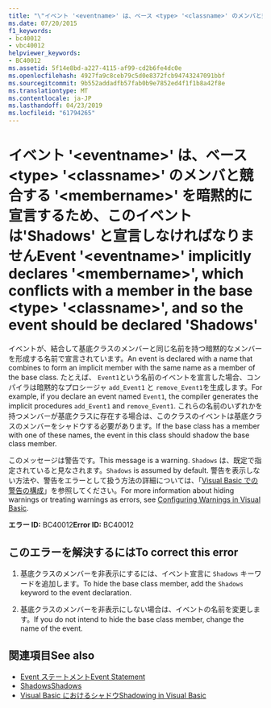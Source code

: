 ```yaml
---
title: "\"イベント '<eventname>' は、ベース <type> '<classname>' のメンバと競合する '<membername>' を暗黙的に宣言するため、このイベントは 'Shadows' と宣言しなければなりません\""
ms.date: 07/20/2015
f1_keywords:
- bc40012
- vbc40012
helpviewer_keywords:
- BC40012
ms.assetid: 5f14e8bd-a227-4115-af99-cd2b6fe4dc0e
ms.openlocfilehash: 4927fa9c8ceb79c5d0e8372fcb94743247091bbf
ms.sourcegitcommit: 9b552addadfb57fab0b9e7852ed4f1f1b8a42f8e
ms.translationtype: MT
ms.contentlocale: ja-JP
ms.lasthandoff: 04/23/2019
ms.locfileid: "61794265"
---
```

# <a name="event-eventname-implicitly-declares-membername-which-conflicts-with-a-member-in-the-base-type-classname-and-so-the-event-should-be-declared-shadows"></a><span data-ttu-id="e1dd6-102">イベント '\<eventname>' は、ベース \<type> '\<classname>' のメンバと競合する '\<membername>' を暗黙的に宣言するため、このイベントは'Shadows' と宣言しなければなりません</span><span class="sxs-lookup"><span data-stu-id="e1dd6-102">Event '\<eventname>' implicitly declares '\<membername>', which conflicts with a member in the base \<type> '\<classname>', and so the event should be declared 'Shadows'</span></span>
<span data-ttu-id="e1dd6-103">イベントが、結合して基底クラスのメンバーと同じ名前を持つ暗黙的なメンバーを形成する名前で宣言されています。</span><span class="sxs-lookup"><span data-stu-id="e1dd6-103">An event is declared with a name that combines to form an implicit member with the same name as a member of the base class.</span></span> <span data-ttu-id="e1dd6-104">たとえば、 `Event1`という名前のイベントを宣言した場合、コンパイラは暗黙的なプロシージャ `add_Event1` と `remove_Event1`を生成します。</span><span class="sxs-lookup"><span data-stu-id="e1dd6-104">For example, if you declare an event named `Event1`, the compiler generates the implicit procedures `add_Event1` and `remove_Event1`.</span></span> <span data-ttu-id="e1dd6-105">これらの名前のいずれかを持つメンバーが基底クラスに存在する場合は、このクラスのイベントは基底クラスのメンバーをシャドウする必要があります。</span><span class="sxs-lookup"><span data-stu-id="e1dd6-105">If the base class has a member with one of these names, the event in this class should shadow the base class member.</span></span>  
  
 <span data-ttu-id="e1dd6-106">このメッセージは警告です。</span><span class="sxs-lookup"><span data-stu-id="e1dd6-106">This message is a warning.</span></span> <span data-ttu-id="e1dd6-107">`Shadows` は、既定で指定されていると見なされます。</span><span class="sxs-lookup"><span data-stu-id="e1dd6-107">`Shadows` is assumed by default.</span></span> <span data-ttu-id="e1dd6-108">警告を表示しない方法や、警告をエラーとして扱う方法の詳細については、「[Visual Basic での警告の構成](/visualstudio/ide/configuring-warnings-in-visual-basic)」を参照してください。</span><span class="sxs-lookup"><span data-stu-id="e1dd6-108">For more information about hiding warnings or treating warnings as errors, see [Configuring Warnings in Visual Basic](/visualstudio/ide/configuring-warnings-in-visual-basic).</span></span>  
  
 <span data-ttu-id="e1dd6-109">**エラー ID:** BC40012</span><span class="sxs-lookup"><span data-stu-id="e1dd6-109">**Error ID:** BC40012</span></span>  
  
## <a name="to-correct-this-error"></a><span data-ttu-id="e1dd6-110">このエラーを解決するには</span><span class="sxs-lookup"><span data-stu-id="e1dd6-110">To correct this error</span></span>  
  
1. <span data-ttu-id="e1dd6-111">基底クラスのメンバーを非表示にするには、イベント宣言に `Shadows` キーワードを追加します。</span><span class="sxs-lookup"><span data-stu-id="e1dd6-111">To hide the base class member, add the `Shadows` keyword to the event declaration.</span></span>  
  
2. <span data-ttu-id="e1dd6-112">基底クラスのメンバーを非表示にしない場合は、イベントの名前を変更します。</span><span class="sxs-lookup"><span data-stu-id="e1dd6-112">If you do not intend to hide the base class member, change the name of the event.</span></span>  
  
## <a name="see-also"></a><span data-ttu-id="e1dd6-113">関連項目</span><span class="sxs-lookup"><span data-stu-id="e1dd6-113">See also</span></span>

- [<span data-ttu-id="e1dd6-114">Event ステートメント</span><span class="sxs-lookup"><span data-stu-id="e1dd6-114">Event Statement</span></span>](../../visual-basic/language-reference/statements/event-statement.md)
- [<span data-ttu-id="e1dd6-115">Shadows</span><span class="sxs-lookup"><span data-stu-id="e1dd6-115">Shadows</span></span>](../../visual-basic/language-reference/modifiers/shadows.md)
- [<span data-ttu-id="e1dd6-116">Visual Basic におけるシャドウ</span><span class="sxs-lookup"><span data-stu-id="e1dd6-116">Shadowing in Visual Basic</span></span>](../../visual-basic/programming-guide/language-features/declared-elements/shadowing.md)
